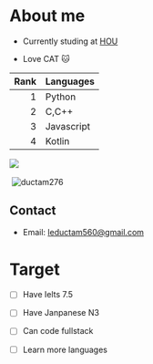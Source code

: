 # About me
- Currently studing at [HOU](https://hou.edu.vn/en_US/#googtrans(vi|en))

- Love CAT 🐱

| Rank | Languages |
|-----:|-----------|
|     1| Python    |
|     2| C,C++     |
|     3| Javascript|
|     4| Kotlin    |

![](https://komarev.com/ghpvc/?username=ductam276&color=blue&abbreviated=true)
<p>&nbsp;<img align="center" src="https://github-readme-stats.vercel.app/api?username=ductam276&show_icons=true&locale=en" alt="ductam276" /></p>

## Contact
- Email: leductam560@gmail.com

# Target
- [ ] Have Ielts 7.5
- [ ] Have Janpanese N3
- [ ] Can code fullstack
- [ ] Learn more languages

